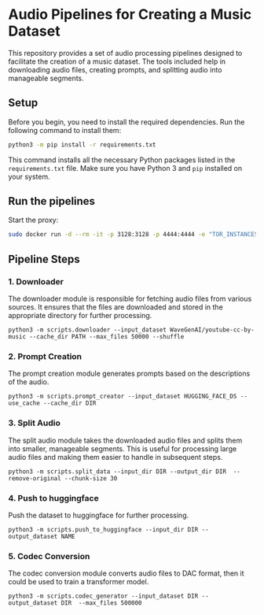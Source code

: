 # Audio Pipelines for Creating a Music Dataset
This repository provides a set of audio processing pipelines designed to facilitate the creation of a music dataset. The tools included help in downloading audio files, creating prompts, and splitting audio into manageable segments.

## Setup

Before you begin, you need to install the required dependencies. Run the following command to install them:

```bash
python3 -m pip install -r requirements.txt
```

This command installs all the necessary Python packages listed in the `requirements.txt` file. Make sure you have Python 3 and `pip` installed on your system.

## Run the pipelines

Start the proxy:

```bash
sudo docker run -d --rm -it -p 3128:3128 -p 4444:4444 -e "TOR_INSTANCES=40" jourdelune/rotating-tor-http-proxy
```

## Pipeline Steps

### 1. Downloader

The downloader module is responsible for fetching audio files from various sources. It ensures that the files are downloaded and stored in the appropriate directory for further processing.

```
python3 -m scripts.downloader --input_dataset WaveGenAI/youtube-cc-by-music --cache_dir PATH --max_files 50000 --shuffle
```

### 2. Prompt Creation

The prompt creation module generates prompts based on the descriptions of the audio.

```
python3 -m scripts.prompt_creator --input_dataset HUGGING_FACE_DS --use_cache --cache_dir DIR
```

### 3. Split Audio

The split audio module takes the downloaded audio files and splits them into smaller, manageable segments. This is useful for processing large audio files and making them easier to handle in subsequent steps.

```
python3 -m scripts.split_data --input_dir DIR --output_dir DIR  --remove-original --chunk-size 30
```

### 4. Push to huggingface

Push the dataset to huggingface for further processing.

```
python3 -m scripts.push_to_huggingface --input_dir DIR --output_dataset NAME
```

### 5. Codec Conversion

The codec conversion module converts audio files to DAC format, then it could be used to train a transformer model.

```
python3 -m scripts.codec_generator --input_dataset DIR --output_dataset DIR  --max_files 500000
```